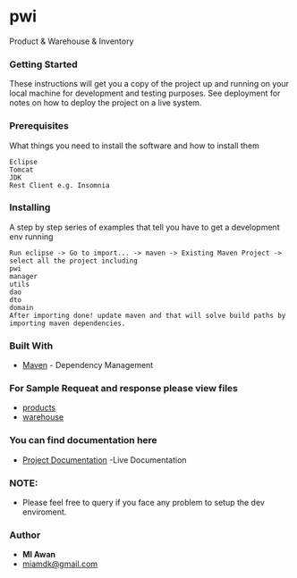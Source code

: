 # pwi
Product & Warehouse & Inventory

### Getting Started

These instructions will get you a copy of the project up and running on your local machine for development and testing purposes. See deployment for notes on how to deploy the project on a live system.

### Prerequisites

What things you need to install the software and how to install them

```
Eclipse
Tomcat
JDK
Rest Client e.g. Insomnia
```
### Installing

A step by step series of examples that tell you have to get a development env running


```
Run eclipse -> Go to import... -> maven -> Existing Maven Project -> select all the project including
pwi
manager
utils
dao
dto
domain
After importing done! update maven and that will solve build paths by importing maven dependencies.
```
### Built With
* [Maven](https://maven.apache.org/) - Dependency Management


### For Sample Requeat and response please view files
* [products](https://github.com/miawan/pwi/blob/master/Products.md)
* [warehouse](https://github.com/miawan/pwi/blob/master/warehouse.md)


### You can find documentation here
* [Project Documentation](http://35.182.60.96:8080/doc/index.html) -Live Documentation
### NOTE: 
* Please feel free to query if you face any problem to setup the dev enviroment.

### Author
* **MI Awan**
* miamdk@gmail.com
